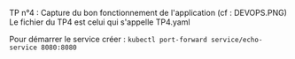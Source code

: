 TP n°4 : 
Capture du bon fonctionnement de l'application (cf : DEVOPS.PNG)
Le fichier du TP4 est celui qui s'appelle TP4.yaml

Pour démarrer le service créer : 
```kubectl port-forward service/echo-service 8080:8080```
